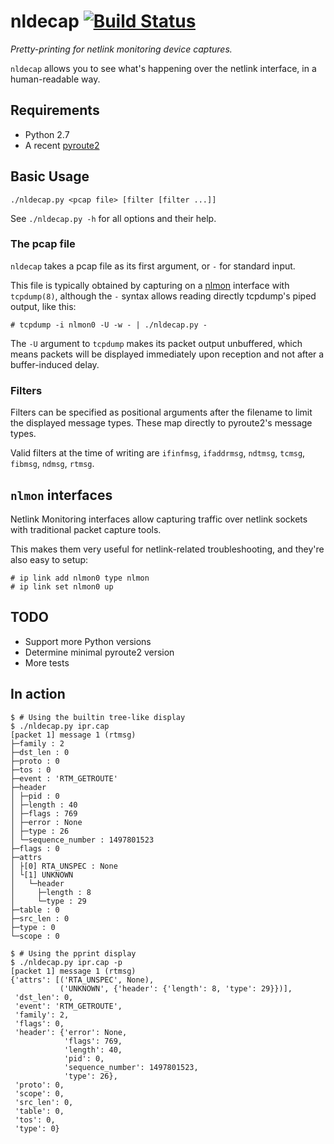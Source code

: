 # nldecap [![Build Status](https://travis-ci.org/etene/nldecap.svg?branch=master)](https://travis-ci.org/etene/nldecap)

*Pretty-printing for netlink monitoring device captures.*

`nldecap` allows you to see what's happening over the netlink interface, in a human-readable way.


## Requirements
* Python 2.7
* A recent [pyroute2](https://github.com/svinota/pyroute2)

## Basic Usage
`./nldecap.py <pcap file> [filter [filter ...]]`

See `./nldecap.py -h` for all options and their help.

### The pcap file
`nldecap` takes a pcap file as its first argument, or `-` for standard input.

This file is typically obtained by capturing on a [nlmon](#nlmon-interfaces) interface with `tcpdump(8)`, although the `-` syntax allows reading directly tcpdump's piped output, like this:
```shell
# tcpdump -i nlmon0 -U -w - | ./nldecap.py -
```
The `-U` argument to `tcpdump` makes its packet output unbuffered, which means packets will be displayed immediately upon reception and not after a buffer-induced delay.

### Filters
Filters can be specified as positional arguments after the filename to limit the displayed message types. These map directly to pyroute2's message types.

Valid filters at the time of writing are `ifinfmsg`, `ifaddrmsg`, `ndtmsg`, `tcmsg`, `fibmsg`, `ndmsg`, `rtmsg`.

## `nlmon` interfaces

Netlink Monitoring interfaces allow capturing traffic over netlink sockets with traditional packet capture tools.

This makes them very useful for netlink-related troubleshooting, and they're also easy to setup:
```shell
# ip link add nlmon0 type nlmon
# ip link set nlmon0 up
```

## TODO
* Support more Python versions
* Determine minimal pyroute2 version
* More tests

## In action
```shell
$ # Using the builtin tree-like display
$ ./nldecap.py ipr.cap
[packet 1] message 1 (rtmsg)
├─family : 2
├─dst_len : 0
├─proto : 0
├─tos : 0
├─event : 'RTM_GETROUTE'
├─header
│ ├─pid : 0
│ ├─length : 40
│ ├─flags : 769
│ ├─error : None
│ ├─type : 26
│ └─sequence_number : 1497801523
├─flags : 0
├─attrs
│ ├[0] RTA_UNSPEC : None
│ └[1] UNKNOWN
│   └─header
│     ├─length : 8
│     └─type : 29
├─table : 0
├─src_len : 0
├─type : 0
└─scope : 0

$ # Using the pprint display
$ ./nldecap.py ipr.cap -p
[packet 1] message 1 (rtmsg)
{'attrs': [('RTA_UNSPEC', None),
           ('UNKNOWN', {'header': {'length': 8, 'type': 29}})],
 'dst_len': 0,
 'event': 'RTM_GETROUTE',
 'family': 2,
 'flags': 0,
 'header': {'error': None,
            'flags': 769,
            'length': 40,
            'pid': 0,
            'sequence_number': 1497801523,
            'type': 26},
 'proto': 0,
 'scope': 0,
 'src_len': 0,
 'table': 0,
 'tos': 0,
 'type': 0} 

```
